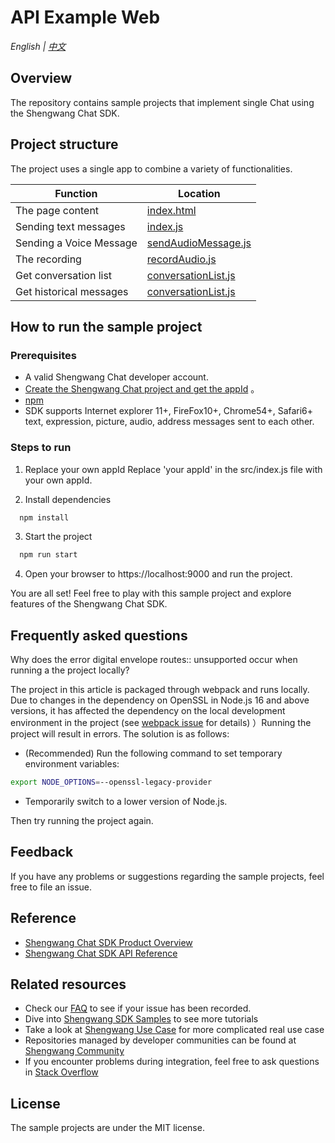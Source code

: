# API Example Web

_English | [中文](README.zh.md)_

## Overview

The repository contains sample projects that implement single Chat using the Shengwang Chat SDK.

## Project structure

The project uses a single app to combine a variety of functionalities.

| Function                | Location                                         |
| ----------------------- | ------------------------------------------------ |
| The page content        | [index.html](./index.html)                       |
| Sending text messages   | [index.js](./src/index.js)                       |
| Sending a Voice Message | [sendAudioMessage.js](./src/sendAudioMessage.js) |
| The recording           | [recordAudio.js](./utils/recordAudio.js)         |
| Get conversation list   | [conversationList.js](./src/conversationList.js) |
| Get historical messages | [conversationList.js](./src/conversationList.js) |

## How to run the sample project

### Prerequisites

- A valid Shengwang Chat developer account.
- [Create the Shengwang Chat project and get the appId](https://console.shengwang.cn/overview) 。
- [npm](https://www.npmjs.com/get-npm)
- SDK supports Internet explorer 11+, FireFox10+, Chrome54+, Safari6+ text, expression, picture, audio, address messages sent to each other.

### Steps to run

1. Replace your own appId
   Replace 'your appId' in the src/index.js file with your own appId.

2. Install dependencies

```bash
  npm install
```

3. Start the project

```bash
  npm run start
```

4. Open your browser to https://localhost:9000 and run the project.

You are all set! Feel free to play with this sample project and explore features of the Shengwang Chat SDK.

## Frequently asked questions

Why does the error digital envelope routes:: unsupported occur when running a the project locally?

The project in this article is packaged through webpack and runs locally. Due to changes in the dependency on OpenSSL in Node.js 16 and above versions, it has affected the dependency on the local development environment in the project (see [webpack issue](https://github.com/webpack/webpack/issues/14532) for details)
）Running the project will result in errors. The solution is as follows:

- (Recommended) Run the following command to set temporary environment variables:

```Bash
export NODE_OPTIONS=--openssl-legacy-provider
```

- Temporarily switch to a lower version of Node.js.

Then try running the project again.

## Feedback

If you have any problems or suggestions regarding the sample projects, feel free to file an issue.

## Reference

- [Shengwang Chat SDK Product Overview](https://im.shengwang.cn/)
- [Shengwang Chat SDK API Reference](https://im.shengwang.cn/sdkdocs/chat1.x/web/)

## Related resources

- Check our [FAQ](https://doc.shengwang.cn/faq/list) to see if your issue has been recorded.
- Dive into [Shengwang SDK Samples](https://github.com/Shengwang-Lab) to see more tutorials
- Take a look at [Shengwang Use Case](https://github.com/AgoraIO-usecase) for more complicated real use case
- Repositories managed by developer communities can be found at [Shengwang Community](https://github.com/Shengwang-Lab)
- If you encounter problems during integration, feel free to ask questions in [Stack Overflow](https://stackoverflow.com/questions/tagged/agora.io)

## License

The sample projects are under the MIT license.

